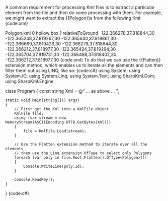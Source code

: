 A common requirement for processing Kml files is to extract a particular element from the file and then do some processing with them. For example, we might want to extract the {{Polygon}}s from the following Kml:
{code:xml}
<?xml version='1.0' encoding='UTF-8'?>
<kml xmlns='http://www.opengis.net/kml/2.2'>
  <Document>
    <name>Polygon.kml</name>
    <open>0</open>
    <Placemark>
      <name>hollow box</name>
      <Polygon id='TestPolygon'>
        <extrude>1</extrude>
        <altitudeMode>relativeToGround</altitudeMode>
        <outerBoundaryIs>
          <LinearRing>
            <coordinates>
              -122.366278,37.818844,30
              -122.365248,37.819267,30
              -122.365640,37.819861,30
              -122.366669,37.819429,30
              -122.366278,37.818844,30
            </coordinates>
          </LinearRing>
        </outerBoundaryIs>
        <innerBoundaryIs>
          <LinearRing>
            <coordinates>
              -122.366212,37.818977,30
              -122.365424,37.819294,30
              -122.365704,37.819731,30
              -122.366488,37.819402,30
              -122.366212,37.818977,30
            </coordinates>
          </LinearRing>
        </innerBoundaryIs>
      </Polygon>
    </Placemark>
  </Document>
</kml>
{code:xml}
To do that we can use the {{Flatten}} extension method, which enables us to iterate all the elements and can then filter them out using LINQ, like so:
{code:c#}
using System;
using System.IO;
using System.Linq;
using System.Text;
using SharpKml.Dom;
using SharpKml.Engine;

class Program
{
   const string Xml =
@"<?xml version='1.0' encoding='UTF-8'?>
<kml>
... as above ...
</kml>";

    static void Main(string[]() args)
    {
        // First get the Kml into a KmlFile object
        KmlFile file;
        using (var stream = new MemoryStream(ASCIIEncoding.UTF8.GetBytes(Xml)))
        {
            file = KmlFile.Load(stream);
        }

        // Use the Flatten extension method to iterate over all the elements
        // then use the Linq extension OfType to select only Polygons
        foreach (var poly in file.Root.Flatten().OfType<Polygon>())
        {
            Console.WriteLine(poly.Id);
        }

        Console.ReadKey();
    }
}
{code:c#}